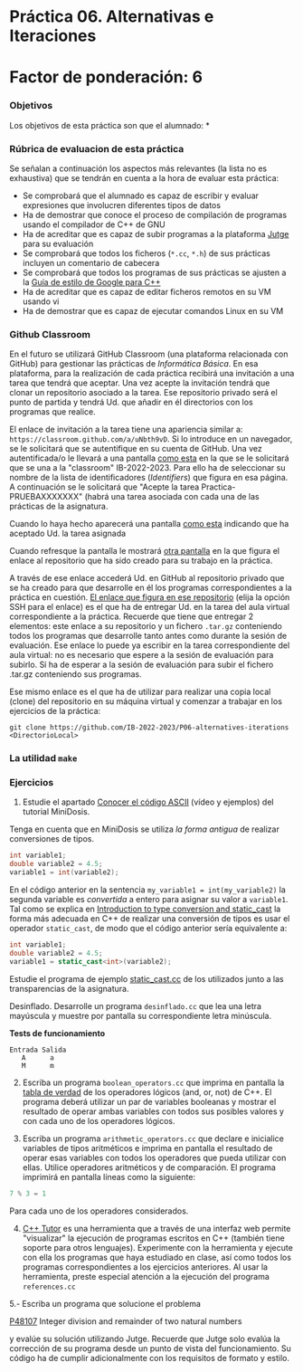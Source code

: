 # Práctica 06. Alternativas e Iteraciones

# Factor de ponderación: 6

### Objetivos
Los objetivos de esta práctica son que el alumnado:
* 

### Rúbrica de evaluacion de esta práctica
Se señalan a continuación los aspectos más relevantes (la lista no es exhaustiva) que se tendrán en cuenta a la hora de evaluar esta práctica:
* Se comprobará que el alumnado es capaz de escribir y evaluar expresiones que involucren diferentes tipos de
datos
* Ha de demostrar que conoce el proceso de compilación de programas usando el compilador de C++ de GNU
* Ha de acreditar que es capaz de subir programas a la plataforma 
[Jutge](https://jutge.org/)
para su evaluación
* Se comprobará que todos los ficheros (`*.cc`, `*.h`) de sus prácticas incluyen un comentario de cabecera
* Se comprobará que todos los programas de sus prácticas se ajusten a la
[Guía de estilo de Google para C++](https://google.github.io/styleguide/cppguide.html) 
* Ha de acreditar que es capaz de editar ficheros remotos en su VM usando vi
* Ha de demostrar que es capaz de ejecutar comandos Linux en su VM

### Github Classroom
En el futuro se utilizará GitHub Classroom (una plataforma relacionada con GitHub) para gestionar las
prácticas de *Informática Básica*.
En esa plataforma, para la realización de cada práctica recibirá una invitación a una tarea que tendrá que
aceptar.
Una vez acepte la invitación tendrá que clonar un repositorio asociado a la tarea.
Ese repositorio privado será el punto de partida y tendrá Ud. que añadir en él directorios con los programas
que realice.

El enlace de invitación a la tarea tiene una apariencia similar a:
`https://classroom.github.com/a/uNbth9vD`.
Si lo introduce en un navegador, se le solicitará que se autentifique en su cuenta de GitHub.
Una vez autentificada/o le llevará a una pantalla
[como esta](https://raw.githubusercontent.com/IB-2022-2023/P06-alternatives-iterations/main/join-the-classroom-22-23.png?token=GHSAT0AAAAAAB2KIDMDGVFSGV5ZPKCEIPJQY2WOHQQ)
en la que se le solicitará que se una a la "classroom" IB-2022-2023.
Para ello ha de seleccionar su nombre de la lista de identificadores (*Identifiers*) que figura en esa página.
A continuación se le solicitará que "Acepte la tarea Practica-PRUEBAXXXXXXX" (habrá una tarea asociada con
cada una de las prácticas de la asignatura.

Cuando lo haya hecho aparecerá una pantalla 
[como esta](https://raw.githubusercontent.com/IB-2022-2023/P06-alternatives-iterations/main/accepted.png?token=GHSAT0AAAAAAB2KIDMCQ75PHT2TCKF2HUPSY2WOOPQ)
indicando que ha aceptado Ud. la tarea asignada

Cuando refresque la pantalla le mostrará 
[otra pantalla](https://raw.githubusercontent.com/IB-2022-2023/P06-alternatives-iterations/main/ready.png?token=GHSAT0AAAAAAB2KIDMDZNDJL6P5KDO3N4OEY2WOPIA)
en la que figura el enlace al repositorio que ha sido creado
para su trabajo en la práctica.

A través de ese enlace accederá Ud. en GitHub al repositorio privado que se ha creado para que desarrolle en
él los programas correspondientes a la práctica en cuestión.
[El enlace que figura en ese repositorio](https://raw.githubusercontent.com/IB-2022-2023/P06-alternatives-iterations/main/link.png?token=GHSAT0AAAAAAB2KIDMCQ4Z4HTEU2RJWWXDCY2WOQCA)
(elija la opción SSH para el enlace) es el que ha de entregar Ud. en la tarea del aula virtual correspondiente a la práctica.
Recuerde que tiene que entregar 2 elementos: este enlace a su repositorio y un fichero `.tar.gz` conteniendo
todos los programas que desarrolle tanto antes como durante la sesión de evaluación.
Ese enlace lo puede ya escribir en la tarea correspondiente del aula virtual: no es necesario que espere a la
sesión de evaluación para subirlo.
Sí ha de esperar a la sesión de evaluación para subir el fichero .tar.gz conteniendo sus programas.

Ese mismo enlace es el que ha de utilizar para realizar una copia local (clone) del repositorio en su máquina
virtual y comenzar a trabajar en los ejercicios de la práctica:

```
git clone https://github.com/IB-2022-2023/P06-alternatives-iterations <DirectorioLocal>
```

### La utilidad `make`


### Ejercicios
1. Estudie el apartado 
[Conocer el código ASCII](http://www.minidosis.org/#/temas/Cpp.Expresiones)
(vídeo y ejemplos) del tutorial MiniDosis.

Tenga en cuenta que en MiniDosis se utiliza *la forma antigua* de realizar conversiones de tipos.
```cpp
int variable1;
double variable2 = 4.5;
variable1 = int(variable2);
```
En el código anterior en la sentencia `my_variable1 = int(my_variable2)` la segunda variable es *convertida* a
entero para asignar su valor a `variable1`.
Tal como se explica en
[Introduction to type conversion and
static_cast](https://www.learncpp.com/cpp-tutorial/introduction-to-type-conversion-and-static_cast/)
la forma más adecuada en C++ de realizar una conversión de tipos es usar el operador `static_cast`, de modo
que el código anterior sería equivalente a:
```cpp
int variable1;
double variable2 = 4.5;
variable1 = static_cast<int>(variable2);
```
Estudie el programa de ejemplo
[static_cast.cc](https://github.com/IB-2022-2023/IB-class-code-examples/blob/master/IntroductionToC%2B%2B/static_cast.cc)
de los utilizados junto a las transparencias de la asignatura.

Desinflado. Desarrolle un programa `desinflado.cc` que lea una letra mayúscula y muestre por pantalla su
correspondiente letra minúscula.

**Tests de funcionamiento**
```
Entrada Salida
   A      a
   M      m
```

2. Escriba un programa `boolean_operators.cc` que imprima en pantalla la
[tabla de verdad](https://en.wikipedia.org/wiki/Truth_table#Truth_table_for_all_binary_logical_operators)
de los operadores lógicos (and, or, not) de C++.
El programa deberá utilizar un par de variables booleanas y mostrar el resultado de operar ambas variables con
todos sus posibles valores y con cada uno de los operadores lógicos.

3. Escriba un programa `arithmetic_operators.cc` que declare e inicialice variables de tipos aritméticos e
imprima en pantalla el resultado de operar esas variables con todos los operadores que pueda utilizar con
ellas.
Utilice operadores aritméticos y de comparación.
El programa imprimirá en pantalla líneas como la siguiente:
```cpp
7 % 3 = 1
```
Para cada uno de los operadores considerados.

4. [C++ Tutor](http://pythontutor.com/cpp.html#mode=edit) es una herramienta que a través de una interfaz web
permite "visualizar" la ejecución de programas escritos en C++ (también tiene soporte para otros lenguajes).
Experimente con la herramienta y ejecute con ella los programas que haya estudiado en clase, así como todos
los programas correspondientes a los ejercicios anteriores.
Al usar la herramienta, preste especial atención a la ejecución del programa `references.cc`

5.- Escriba un programa que solucione el problema 

[P48107](https://jutge.org/problems/P48107) Integer division and remainder of two natural numbers

y evalúe su solución utilizando Jutge.
Recuerde que Jutge solo evalúa la corrección de su programa desde un punto de vista del funcionamiento.
Su código ha de cumplir adicionalmente con los requisitos de formato y estilo.
